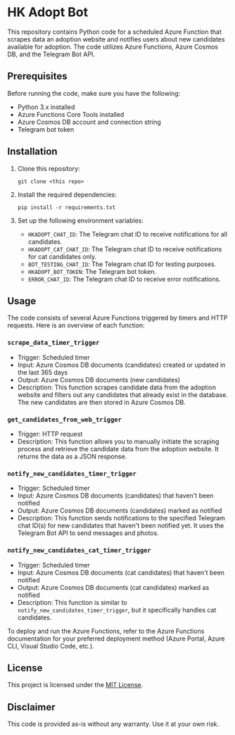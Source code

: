 # HK Adopt Bot

This repository contains Python code for a scheduled Azure Function that scrapes data an adoption website and notifies users about new candidates available for adoption. The code utilizes Azure Functions, Azure Cosmos DB, and the Telegram Bot API.

## Prerequisites

Before running the code, make sure you have the following:

- Python 3.x installed
- Azure Functions Core Tools installed
- Azure Cosmos DB account and connection string
- Telegram bot token

## Installation

1. Clone this repository:

   ```
   git clone <this repo>
   ```

2. Install the required dependencies:

   ```
   pip install -r requirements.txt
   ```

3. Set up the following environment variables:
   - `HKADOPT_CHAT_ID`: The Telegram chat ID to receive notifications for all candidates.
   - `HKADOPT_CAT_CHAT_ID`: The Telegram chat ID to receive notifications for cat candidates only.
   - `BOT_TESTING_CHAT_ID`: The Telegram chat ID for testing purposes.
   - `HKADOPT_BOT_TOKEN`: The Telegram bot token.
   - `ERROR_CHAT_ID`: The Telegram chat ID to receive error notifications.

## Usage

The code consists of several Azure Functions triggered by timers and HTTP requests. Here is an overview of each function:

### `scrape_data_timer_trigger`

- Trigger: Scheduled timer
- Input: Azure Cosmos DB documents (candidates) created or updated in the last 365 days
- Output: Azure Cosmos DB documents (new candidates)
- Description: This function scrapes candidate data from the adoption website and filters out any candidates that already exist in the database. The new candidates are then stored in Azure Cosmos DB.

### `get_candidates_from_web_trigger`

- Trigger: HTTP request
- Description: This function allows you to manually initiate the scraping process and retrieve the candidate data from the adoption website. It returns the data as a JSON response.

### `notify_new_candidates_timer_trigger`

- Trigger: Scheduled timer
- Input: Azure Cosmos DB documents (candidates) that haven't been notified
- Output: Azure Cosmos DB documents (candidates) marked as notified
- Description: This function sends notifications to the specified Telegram chat ID(s) for new candidates that haven't been notified yet. It uses the Telegram Bot API to send messages and photos.

### `notify_new_candidates_cat_timer_trigger`

- Trigger: Scheduled timer
- Input: Azure Cosmos DB documents (cat candidates) that haven't been notified
- Output: Azure Cosmos DB documents (cat candidates) marked as notified
- Description: This function is similar to `notify_new_candidates_timer_trigger`, but it specifically handles cat candidates.

To deploy and run the Azure Functions, refer to the Azure Functions documentation for your preferred deployment method (Azure Portal, Azure CLI, Visual Studio Code, etc.).

## License

This project is licensed under the [MIT License](LICENSE).

## Disclaimer

This code is provided as-is without any warranty. Use it at your own risk.

